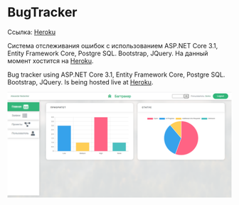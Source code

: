 # BugTracker

Ссылка: [Heroku](http://redwinter-bugtracker.herokuapp.com/)

Система отслеживания ошибок с использованием ASP.NET Core 3.1, Entity Framework Core, Postgre SQL. Bootstrap, JQuery. На данный момент хостится на [Heroku](http://redwinter-bugtracker.herokuapp.com/).


Bug tracker using ASP.NET Core 3.1, Entity Framework Core, Postgre SQL. Bootstrap, JQuery. Is being hosted live at [Heroku](http://redwinter-bugtracker.herokuapp.com/).


![Screenshot](Bugtracker.png)
